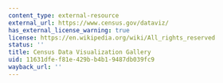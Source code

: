 ```yaml
---
content_type: external-resource
external_url: https://www.census.gov/dataviz/
has_external_license_warning: true
license: https://en.wikipedia.org/wiki/All_rights_reserved
status: ''
title: Census Data Visualization Gallery
uid: 11631dfe-f81e-429b-b4b1-9487db039fc9
wayback_url: ''
---
```

